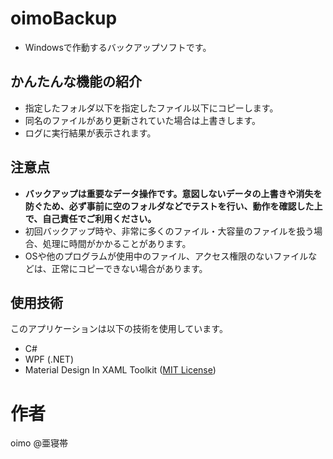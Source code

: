 # oimoBackup
- Windowsで作動するバックアップソフトです。

## かんたんな機能の紹介
- 指定したフォルダ以下を指定したファイル以下にコピーします。
- 同名のファイルがあり更新されていた場合は上書きします。
- ログに実行結果が表示されます。

## 注意点

- **バックアップは重要なデータ操作です。意図しないデータの上書きや消失を防ぐため、必ず事前に空のフォルダなどでテストを行い、動作を確認した上で、自己責任でご利用ください。**
- 初回バックアップ時や、非常に多くのファイル・大容量のファイルを扱う場合、処理に時間がかかることがあります。
- OSや他のプログラムが使用中のファイル、アクセス権限のないファイルなどは、正常にコピーできない場合があります。


## 使用技術
このアプリケーションは以下の技術を使用しています。

* C#
* WPF (.NET)
* Material Design In XAML Toolkit ([MIT License](https://github.com/MaterialDesignInXAML/MaterialDesignInXAMLToolkit/blob/master/LICENSE))


# 作者
oimo @亜寝帯


